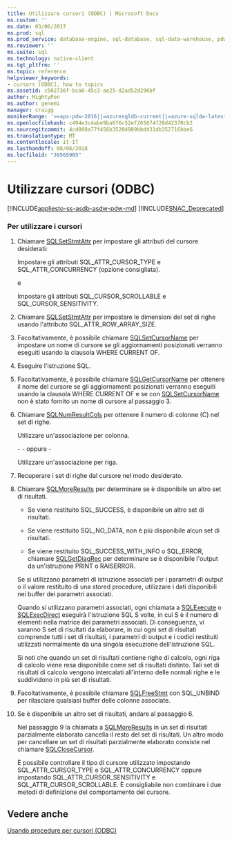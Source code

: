 ```yaml
---
title: Utilizzare cursori (ODBC) | Microsoft Docs
ms.custom: ''
ms.date: 03/06/2017
ms.prod: sql
ms.prod_service: database-engine, sql-database, sql-data-warehouse, pdw
ms.reviewer: ''
ms.suite: sql
ms.technology: native-client
ms.tgt_pltfrm: ''
ms.topic: reference
helpviewer_keywords:
- cursors [ODBC], how to topics
ms.assetid: c502736f-bca0-45c3-ae25-d2ad52d296bf
author: MightyPen
ms.author: genemi
manager: craigg
monikerRange: '>=aps-pdw-2016||=azuresqldb-current||=azure-sqldw-latest||>=sql-server-2016||=sqlallproducts-allversions||>=sql-server-linux-2017'
ms.openlocfilehash: c494e3c4abe9ba6f6c52ef265674f28d42370cb2
ms.sourcegitcommit: 4cd008a77f456b35204989bbdd31db352716bbe6
ms.translationtype: MT
ms.contentlocale: it-IT
ms.lasthandoff: 08/06/2018
ms.locfileid: "39565905"
---
```

# <a name="use-cursors-odbc"></a>Utilizzare cursori (ODBC)
[!INCLUDE[appliesto-ss-asdb-asdw-pdw-md](../../../includes/appliesto-ss-asdb-asdw-pdw-md.md)]
[!INCLUDE[SNAC_Deprecated](../../../includes/snac-deprecated.md)]

    
### <a name="to-use-cursors"></a>Per utilizzare i cursori  
  
1.  Chiamare [SQLSetStmtAttr](../../../relational-databases/native-client-odbc-api/sqlsetstmtattr.md) per impostare gli attributi del cursore desiderati:  
  
     Impostare gli attributi SQL_ATTR_CURSOR_TYPE e SQL_ATTR_CONCURRENCY (opzione consigliata).  
  
     e  
  
     Impostare gli attributi SQL_CURSOR_SCROLLABLE e SQL_CURSOR_SENSITIVITY.  
  
2.  Chiamare [SQLSetStmtAttr](../../../relational-databases/native-client-odbc-api/sqlsetstmtattr.md) per impostare le dimensioni del set di righe usando l'attributo SQL_ATTR_ROW_ARRAY_SIZE.  
  
3.  Facoltativamente, è possibile chiamare [SQLSetCursorName](http://go.microsoft.com/fwlink/?LinkId=58406) per impostare un nome di cursore se gli aggiornamenti posizionati verranno eseguiti usando la clausola WHERE CURRENT OF.  
  
4.  Eseguire l'istruzione SQL.  
  
5.  Facoltativamente, è possibile chiamare [SQLGetCursorName](../../../relational-databases/native-client-odbc-api/sqlgetcursorname.md) per ottenere il nome del cursore se gli aggiornamenti posizionati verranno eseguiti usando la clausola WHERE CURRENT OF e se con [SQLSetCursorName](http://go.microsoft.com/fwlink/?LinkId=58406) non è stato fornito un nome di cursore al passaggio 3.  
  
6.  Chiamare [SQLNumResultCols](../../../relational-databases/native-client-odbc-api/sqlnumresultcols.md) per ottenere il numero di colonne (C) nel set di righe.  
  
     Utilizzare un'associazione per colonna.  
  
     \- - oppure -  
  
     Utilizzare un'associazione per riga.  
  
7.  Recuperare i set di righe dal cursore nel modo desiderato.  
  
8.  Chiamare [SQLMoreResults](../../../relational-databases/native-client-odbc-api/sqlmoreresults.md) per determinare se è disponibile un altro set di risultati.  
  
    -   Se viene restituito SQL_SUCCESS, è disponibile un altro set di risultati.  
  
    -   Se viene restituito SQL_NO_DATA, non è più disponibile alcun set di risultati.  
  
    -   Se viene restituito SQL_SUCCESS_WITH_INFO o SQL_ERROR, chiamare [SQLGetDiagRec](http://go.microsoft.com/fwlink/?LinkId=58402) per determinare se è disponibile l'output da un'istruzione PRINT o RAISERROR.  
  
     Se si utilizzano parametri di istruzione associati per i parametri di output o il valore restituito di una stored procedure, utilizzare i dati disponibili nei buffer dei parametri associati.  
  
     Quando si utilizzano parametri associati, ogni chiamata a [SQLExecute](http://go.microsoft.com/fwlink/?LinkId=58400) o [SQLExecDirect](http://go.microsoft.com/fwlink/?LinkId=58399) eseguirà l'istruzione SQL S volte, in cui S è il numero di elementi nella matrice dei parametri associati. Di conseguenza, vi saranno S set di risultati da elaborare, in cui ogni set di risultati comprende tutti i set di risultati, i parametri di output e i codici restituiti utilizzati normalmente da una singola esecuzione dell'istruzione SQL.  
  
     Si noti che quando un set di risultati contiene righe di calcolo, ogni riga di calcolo viene resa disponibile come set di risultati distinto. Tali set di risultati di calcolo vengono intercalati all'interno delle normali righe e le suddividono in più set di risultati.  
  
9. Facoltativamente, è possibile chiamare [SQLFreeStmt](../../../relational-databases/native-client-odbc-api/sqlfreestmt.md) con SQL_UNBIND per rilasciare qualsiasi buffer delle colonne associate.  
  
10. Se è disponibile un altro set di risultati, andare al passaggio 6.  
  
     Nel passaggio 9 la chiamata a [SQLMoreResults](../../../relational-databases/native-client-odbc-api/sqlmoreresults.md) in un set di risultati parzialmente elaborato cancella il resto del set di risultati. Un altro modo per cancellare un set di risultati parzialmente elaborato consiste nel chiamare [SQLCloseCursor](../../../relational-databases/native-client-odbc-api/sqlclosecursor.md).  
  
     È possibile controllare il tipo di cursore utilizzato impostando SQL_ATTR_CURSOR_TYPE e SQL_ATTR_CONCURRENCY oppure impostando SQL_ATTR_CURSOR_SENSITIVITY e SQL_ATTR_CURSOR_SCROLLABLE. È consigliabile non combinare i due metodi di definizione del comportamento del cursore.  
  
## <a name="see-also"></a>Vedere anche  
 [Usando procedure per cursori &#40;ODBC&#41;](../../../relational-databases/native-client-odbc-how-to/cursors/using-cursors-how-to-topics-odbc.md)  
  
  
